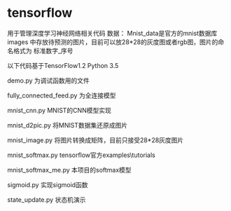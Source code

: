 # tensorflow
用于管理深度学习神经网络相关代码
数据：
  Mnist_data是官方的mnist数据库
  images 中存放待预测的图片，目前可以放28*28的灰度图或者rgb图，图片的命名格式为 标准数字_序号

以下代码基于TensorFlow1.2 Python 3.5

  demo.py 为调试函数用的文件
  
  fully_connected_feed.py 为全连接模型
  
  mnist_cnn.py MNIST的CNN模型实现
  
  mnist_d2pic.py 将MNIST数据集还原成图片
  
  mnist_image.py 将图片转换成矩阵，目前只接受28*28灰度图片
  
  mnist_softmax.py tensorflow官方examples\tutorials
  
  mnist_softmax_me.py 本项目的softmax模型
  
  sigmoid.py 实现sigmoid函数
  
  state_update.py 状态机演示
  


